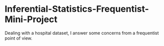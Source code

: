 # Inferential-Statistics-Frequentist-Mini-Project
 
Dealing with a hospital dataset, I answer some concerns from a frequentist point of view.
